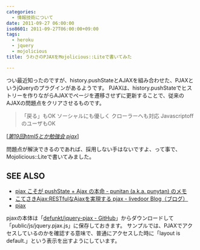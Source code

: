 ```yaml
---
categories:
  - 情報技術について
date: 2011-09-27 06:00:00
iso8601: 2011-09-27T06:00:00+09:00
tags:
  - heroku
  - jquery
  - mojolicious
title: うわさのPJAXをMojolicious::Liteで書いてみた

---
```


<p>つい最近知ったのですが、history.pushStateとAJAXを組み合わせた、PJAXというjQueryのプラグインがあるようです。
PJAXは、history.pushStateでヒストリーを作りながらAJAXでページを遷移させずに更新することで、従来のAJAXの問題点をクリアさせるものです。</p>

<blockquote cite="http://www.slideshare.net/KensakuKOMATSU/19html5" title="第19回html5とか勉強会 pjax" class="blockquote"><p>「戻る」もOK
ソーシャルにも優しく
クローラーへも対応
JavascriptoffのユーザもOK</p></blockquote>

<div class="cite">[<cite><a href="http://www.slideshare.net/KensakuKOMATSU/19html5">第19回html5とか勉強会 pjax</a></cite>]</div>

<p>問題点が解決できるのであれば、採用しない手はないですよ、って事で、Mojolicious::Liteで書いてみました。</p>

<div id="see_also">
<h2>SEE ALSO</h2>
<ul>
<li><a href="http://d.hatena.ne.jp/punitan/20110404/1301895279">pjax こそが pushState + Ajax の本命 - punitan (a.k.a. punytan) のメモ</a></li>
<li><a href="http://blog.livedoor.jp/kotesaki/archives/1736450.html">こてさきAjax:RESTfulなAjaxを実現する pjax - livedoor Blog（ブログ）</a></li>
<li><a href="http://pjax.heroku.com/">pjax</a></li>
</ul>
</div>

<p>
pjaxの本体は「<a href="https://github.com/defunkt/jquery-pjax">defunkt/jquery-pjax - GitHub</a>」からダウンロードして「public/js/jquery.pjax.js」に保存しておきます。
サンプルでは、PJAXでアクセスしているのかを確認する意味で、普通にアクセスした時に「layout is default.」という表示を出すようにしています。
<script src="https://gist.github.com/1242613.js"> </script></p>
    	